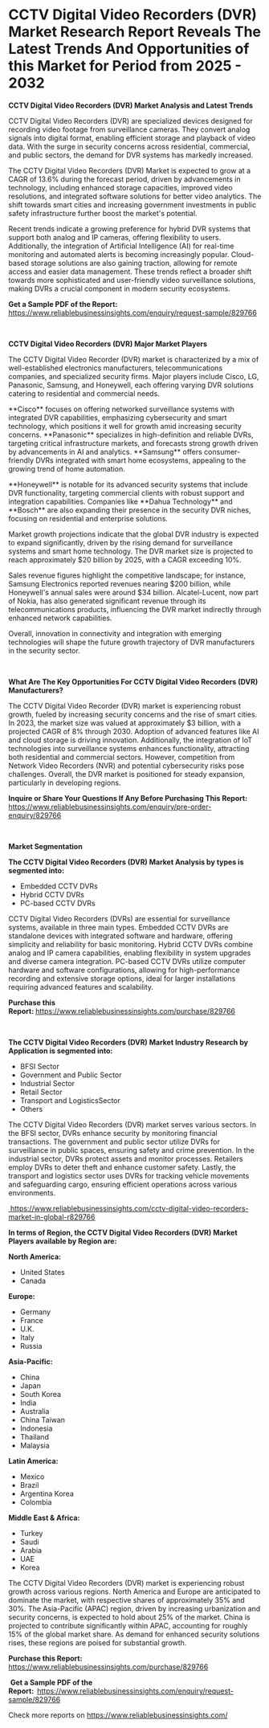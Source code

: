 <p><h1>CCTV Digital Video Recorders (DVR) Market Research Report Reveals The Latest Trends And Opportunities of this Market for Period from 2025 - 2032</h1></p><p><strong>CCTV Digital Video Recorders (DVR) Market Analysis and Latest Trends</strong></p>
<p><p>CCTV Digital Video Recorders (DVR) are specialized devices designed for recording video footage from surveillance cameras. They convert analog signals into digital format, enabling efficient storage and playback of video data. With the surge in security concerns across residential, commercial, and public sectors, the demand for DVR systems has markedly increased.</p><p>The CCTV Digital Video Recorders (DVR) Market is expected to grow at a CAGR of 13.6% during the forecast period, driven by advancements in technology, including enhanced storage capacities, improved video resolutions, and integrated software solutions for better video analytics. The shift towards smart cities and increasing government investments in public safety infrastructure further boost the market's potential.</p><p>Recent trends indicate a growing preference for hybrid DVR systems that support both analog and IP cameras, offering flexibility to users. Additionally, the integration of Artificial Intelligence (AI) for real-time monitoring and automated alerts is becoming increasingly popular. Cloud-based storage solutions are also gaining traction, allowing for remote access and easier data management. These trends reflect a broader shift towards more sophisticated and user-friendly video surveillance solutions, making DVRs a crucial component in modern security ecosystems.</p></p>
<p><strong>Get a Sample PDF of the Report:&nbsp;</strong> <a href="https://www.reliablebusinessinsights.com/enquiry/request-sample/829766?utm_campaign=3079&utm_medium=2&utm_source=Github&utm_content=ia&utm_term=11042025&utm_id=cctv-digital-video-recorders-dvr">https://www.reliablebusinessinsights.com/enquiry/request-sample/829766</a></p>
<p>&nbsp;</p>
<p><strong>CCTV Digital Video Recorders (DVR) Major Market Players</strong></p>
<p><p>The CCTV Digital Video Recorder (DVR) market is characterized by a mix of well-established electronics manufacturers, telecommunications companies, and specialized security firms. Major players include Cisco, LG, Panasonic, Samsung, and Honeywell, each offering varying DVR solutions catering to residential and commercial needs.</p><p>**Cisco** focuses on offering networked surveillance systems with integrated DVR capabilities, emphasizing cybersecurity and smart technology, which positions it well for growth amid increasing security concerns. **Panasonic** specializes in high-definition and reliable DVRs, targeting critical infrastructure markets, and forecasts strong growth driven by advancements in AI and analytics. **Samsung** offers consumer-friendly DVRs integrated with smart home ecosystems, appealing to the growing trend of home automation.</p><p>**Honeywell** is notable for its advanced security systems that include DVR functionality, targeting commercial clients with robust support and integration capabilities. Companies like **Dahua Technology** and **Bosch** are also expanding their presence in the security DVR niches, focusing on residential and enterprise solutions.</p><p>Market growth projections indicate that the global DVR industry is expected to expand significantly, driven by the rising demand for surveillance systems and smart home technology. The DVR market size is projected to reach approximately $20 billion by 2025, with a CAGR exceeding 10%.</p><p>Sales revenue figures highlight the competitive landscape; for instance, Samsung Electronics reported revenues nearing $200 billion, while Honeywell's annual sales were around $34 billion. Alcatel-Lucent, now part of Nokia, has also generated significant revenue through its telecommunications products, influencing the DVR market indirectly through enhanced network capabilities.</p><p>Overall, innovation in connectivity and integration with emerging technologies will shape the future growth trajectory of DVR manufacturers in the security sector.</p></p>
<p>&nbsp;</p>
<p><strong>What Are The Key Opportunities For CCTV Digital Video Recorders (DVR) Manufacturers?</strong></p>
<p><p>The CCTV Digital Video Recorder (DVR) market is experiencing robust growth, fueled by increasing security concerns and the rise of smart cities. In 2023, the market size was valued at approximately $3 billion, with a projected CAGR of 8% through 2030. Adoption of advanced features like AI and cloud storage is driving innovation. Additionally, the integration of IoT technologies into surveillance systems enhances functionality, attracting both residential and commercial sectors. However, competition from Network Video Recorders (NVR) and potential cybersecurity risks pose challenges. Overall, the DVR market is positioned for steady expansion, particularly in developing regions.</p></p>
<p><strong>Inquire or Share Your Questions If Any Before Purchasing This Report:</strong> <a href="https://www.reliablebusinessinsights.com/enquiry/pre-order-enquiry/829766?utm_campaign=3079&utm_medium=2&utm_source=Github&utm_content=ia&utm_term=11042025&utm_id=cctv-digital-video-recorders-dvr">https://www.reliablebusinessinsights.com/enquiry/pre-order-enquiry/829766</a></p>
<p>&nbsp;</p>
<p><strong>Market Segmentation</strong></p>
<p><strong>The CCTV Digital Video Recorders (DVR) Market Analysis by types is segmented into:</strong></p>
<p><ul><li>Embedded CCTV DVRs</li><li>Hybrid CCTV DVRs</li><li>PC-based CCTV DVRs</li></ul></p>
<p><p>CCTV Digital Video Recorders (DVRs) are essential for surveillance systems, available in three main types. Embedded CCTV DVRs are standalone devices with integrated software and hardware, offering simplicity and reliability for basic monitoring. Hybrid CCTV DVRs combine analog and IP camera capabilities, enabling flexibility in system upgrades and diverse camera integration. PC-based CCTV DVRs utilize computer hardware and software configurations, allowing for high-performance recording and extensive storage options, ideal for larger installations requiring advanced features and scalability.</p></p>
<p><strong>Purchase this Report:&nbsp;</strong><a href="https://www.reliablebusinessinsights.com/purchase/829766?utm_campaign=3079&utm_medium=2&utm_source=Github&utm_content=ia&utm_term=11042025&utm_id=cctv-digital-video-recorders-dvr">https://www.reliablebusinessinsights.com/purchase/829766</a></p>
<p>&nbsp;</p>
<p><strong>The CCTV Digital Video Recorders (DVR) Market Industry Research by Application is segmented into:</strong></p>
<p><ul><li>BFSI Sector</li><li>Government and Public Sector</li><li>Industrial Sector</li><li>Retail Sector</li><li>Transport and LogisticsSector</li><li>Others</li></ul></p>
<p><p>The CCTV Digital Video Recorders (DVR) market serves various sectors. In the BFSI sector, DVRs enhance security by monitoring financial transactions. The government and public sector utilize DVRs for surveillance in public spaces, ensuring safety and crime prevention. In the industrial sector, DVRs protect assets and monitor processes. Retailers employ DVRs to deter theft and enhance customer safety. Lastly, the transport and logistics sector uses DVRs for tracking vehicle movements and safeguarding cargo, ensuring efficient operations across various environments.</p></p>
<p><a href="https://www.reliablebusinessinsights.com/cctv-digital-video-recorders-market-in-global-r829766?utm_campaign=3079&utm_medium=2&utm_source=Github&utm_content=ia&utm_term=11042025&utm_id=cctv-digital-video-recorders-dvr">&nbsp;https://www.reliablebusinessinsights.com/cctv-digital-video-recorders-market-in-global-r829766</a></p>
<p><strong>In terms of Region, the CCTV Digital Video Recorders (DVR) Market Players available by Region are:</strong></p>
<p>
    <p> <strong> North America: </strong>
        <ul>
            <li>United States</li>
            <li>Canada</li>
        </ul>
        </p> 
    <p> <strong> Europe: </strong>
        <ul>
            <li>Germany</li>
            <li>France</li>
            <li>U.K.</li>
            <li>Italy</li>
            <li>Russia</li>
        </ul>
        </p> 
    <p> <strong> Asia-Pacific: </strong>
        <ul>
            <li>China</li>
            <li>Japan</li>
            <li>South Korea</li>
            <li>India</li>
            <li>Australia</li>
            <li>China Taiwan</li>
            <li>Indonesia</li>
            <li>Thailand</li>
            <li>Malaysia</li>
        </ul>
        </p> 
    <p> <strong> Latin America: </strong>
        <ul>
            <li>Mexico</li>
            <li>Brazil</li>
            <li>Argentina Korea</li>
            <li>Colombia</li>
        </ul>
        </p> 
    <p> <strong> Middle East & Africa: </strong>
        <ul>
            <li>Turkey</li>
            <li>Saudi</li>
            <li>Arabia</li>
            <li>UAE</li>
            <li>Korea</li>
        </ul>
    </p>
    </p>
<p><p>The CCTV Digital Video Recorders (DVR) market is experiencing robust growth across various regions. North America and Europe are anticipated to dominate the market, with respective shares of approximately 35% and 30%. The Asia-Pacific (APAC) region, driven by increasing urbanization and security concerns, is expected to hold about 25% of the market. China is projected to contribute significantly within APAC, accounting for roughly 15% of the global market share. As demand for enhanced security solutions rises, these regions are poised for substantial growth.</p></p>
<p><strong>Purchase this Report: </strong><a href="https://www.reliablebusinessinsights.com/purchase/829766?utm_campaign=3079&utm_medium=2&utm_source=Github&utm_content=ia&utm_term=11042025&utm_id=cctv-digital-video-recorders-dvr">https://www.reliablebusinessinsights.com/purchase/829766</a></p>
<p>&nbsp;<strong>Get a Sample PDF of the Report:&nbsp;&nbsp;</strong><a href="https://www.reliablebusinessinsights.com/enquiry/request-sample/829766?utm_campaign=3079&utm_medium=2&utm_source=Github&utm_content=ia&utm_term=11042025&utm_id=cctv-digital-video-recorders-dvr">https://www.reliablebusinessinsights.com/enquiry/request-sample/829766</a></p>
<p><strong></strong></p>
<p>Check more reports on <a href="https://www.reliablebusinessinsights.com/?utm_campaign=3079&utm_medium=2&utm_source=Github&utm_content=ia&utm_term=11042025&utm_id=cctv-digital-video-recorders-dvr">https://www.reliablebusinessinsights.com/</a></p>